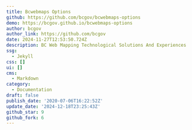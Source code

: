 ```yaml
---
title: Bcwebmaps Options
github: https://github.com/bcgov/bcwebmaps-options
demo: https://bcgov.github.io/bcwebmaps-options
author: bcgov
author_link: https://github.com/bcgov
date: 2024-11-27T12:53:50.724Z
description: BC Web Mapping Technological Solutions And Experiences
ssg:
  - Jekyll
css: []
ui: []
cms:
  - Markdown
category:
  - Documentation
draft: false
publish_date: '2020-07-06T16:22:52Z'
update_date: '2024-12-18T23:25:43Z'
github_star: 9
github_fork: 6
---
```

